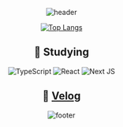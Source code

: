  <div align=center>

![header](https://capsule-render.vercel.app/api?text=Dong%20Hun,%20Kim&desc=Aspiring%20Web%20Developer&fontColor=FFFFFF&type=waving&color=000000&height=250&fontSize=70&fontAlign=60&fontAlignY=40&descAlign=70&descAlignY=65&animation=fadeIn)

[![Top Langs](https://github-readme-stats.vercel.app/api/top-langs/?username=donghun-K&langs_count=8&layout=compact&theme=radical)](https://github.com/donghun-K/github-readme-stats)

## :book: Studying
![TypeScript](https://img.shields.io/badge/typescript-%23007ACC.svg?style=for-the-badge&logo=typescript&logoColor=white)
![React](https://img.shields.io/badge/react-%2320232a.svg?style=for-the-badge&logo=react&logoColor=%2361DAFB)
![Next JS](https://img.shields.io/badge/Next-black?style=for-the-badge&logo=next.js&logoColor=white)


## :pencil: [Velog](https://velog.io/@donghun-k)


![footer](https://capsule-render.vercel.app/api?section=footer&rotate=180&type=waving&color=000000&height=250)
</div>



